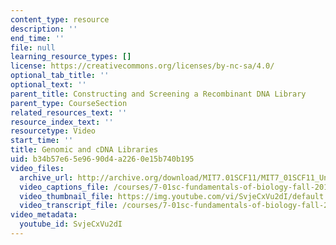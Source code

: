 ```yaml
---
content_type: resource
description: ''
end_time: ''
file: null
learning_resource_types: []
license: https://creativecommons.org/licenses/by-nc-sa/4.0/
optional_tab_title: ''
optional_text: ''
parent_title: Constructing and Screening a Recombinant DNA Library
parent_type: CourseSection
related_resources_text: ''
resource_index_text: ''
resourcetype: Video
start_time: ''
title: Genomic and cDNA Libraries
uid: b34b57e6-5e96-90d4-a226-0e15b740b195
video_files:
  archive_url: http://archive.org/download/MIT7.01SCF11/MIT7_01SCF11_Un4Ses3_Rec_300k.mp4
  video_captions_file: /courses/7-01sc-fundamentals-of-biology-fall-2011/00bdf0e90ea05dad832ef55af840e2df_SvjeCxVu2dI.vtt
  video_thumbnail_file: https://img.youtube.com/vi/SvjeCxVu2dI/default.jpg
  video_transcript_file: /courses/7-01sc-fundamentals-of-biology-fall-2011/1ab7872d3c145b1d3af260997fdc39fa_SvjeCxVu2dI.pdf
video_metadata:
  youtube_id: SvjeCxVu2dI
---
```

